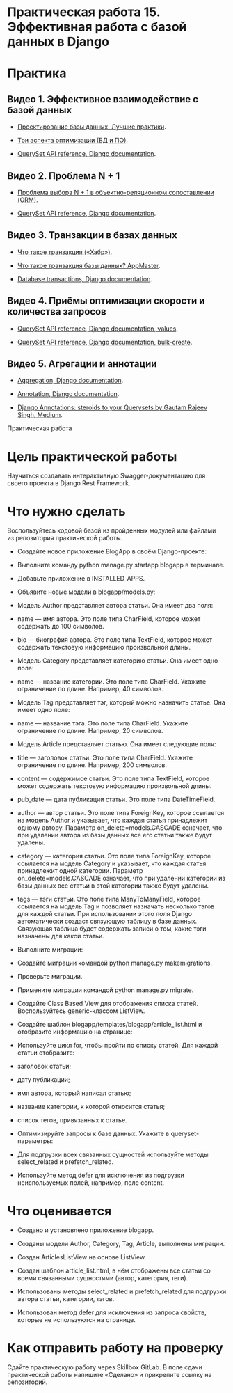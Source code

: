 # Практическая работа 15. Эффективная работа с базой данных в Django

# Практика 

## Видео 1. Эффективное взаимодействие с базой данных

- [Проектирование базы данных. Лучшие практики](https://habr.com/ru/company/otus/blog/471016/).
    
- [Три аспекта оптимизации (БД и ПО)](https://habr.com/ru/post/349910/).
    
- [QuerySet API reference, Django documentation](https://docs.djangoproject.com/en/4.1/ref/models/querysets/#select-related).
    

## Видео 2. Проблема N + 1

- [Проблема выбора N + 1 в объектно-реляционном сопоставлении (ORM)](https://intellect.icu/problema-vybora-n-1-o-v-obektno-relyatsionnogo-sopostavleniya-orm-8653).
    
- [QuerySet API reference, Django documentation](https://docs.djangoproject.com/en/4.1/ref/models/querysets/#select-related).
    

## Видео 3. Транзакции в базах данных

- [Что такое транзакция («Хабр»)](https://habr.com/ru/post/537594/).
    
- [Что такое транзакция базы данных? AppMaster](https://appmaster.io/ru/blog/chto-takoe-tranzaktsiia-bazy-dannykh).
    
- [Database transactions, Django documentation](https://docs.djangoproject.com/en/4.1/topics/db/transactions/).
    

## Видео 4. Приёмы оптимизации скорости и количества запросов

- [QuerySet API reference, Django documentation, values](https://docs.djangoproject.com/en/4.1/ref/models/querysets/#values).
    
- [QuerySet API reference, Django documentation, bulk-create](https://docs.djangoproject.com/en/4.1/ref/models/querysets/#bulk-create).
    

## Видео 5. Агрегации и аннотации

- [Aggregation, Django documentation](https://docs.djangoproject.com/en/4.1/topics/db/aggregation/).
    
- [Annotation, Django documentation](https://docs.djangoproject.com/en/4.1/topics/db/aggregation/#joins-and-aggregates). 
    
- [Django Annotations: steroids to your Querysets by Gautam Rajeev Singh, Medium](https://medium.com/@singhgautam7/django-annotations-steroids-to-your-querysets-766231f0823a).
    

  

Практическая работа

# Цель практической работы

Научиться создавать интерактивную Swagger-документацию для своего проекта в Django Rest Framework.

# Что нужно сделать

Воспользуйтесь кодовой базой из пройденных модулей или файлами из репозитория практической работы.

  

- Создайте новое приложение BlogApp в своём Django-проекте: 
    

- Выполните команду python manage.py startapp blogapp в терминале.
    
- Добавьте приложение в INSTALLED_APPS.
    

- Объявите новые модели в blogapp/models.py:
    
- Модель Author представляет автора статьи. Она имеет два поля:
    

- name — имя автора. Это поле типа CharField, которое может содержать до 100 символов.
    
- bio — биография автора. Это поле типа TextField, которое может содержать текстовую информацию произвольной длины.
    

  

- Модель Category представляет категорию статьи. Она имеет одно поле:
    

- name — название категории. Это поле типа CharField. Укажите ограничение по длине. Например, 40 символов.
    

  

- Модель Tag представляет тэг, который можно назначить статье. Она имеет одно поле:
    

- name — название тэга. Это поле типа CharField. Укажите ограничение по длине. Например, 20 символов.
    

  

- Модель Article представляет статью. Она имеет следующие поля:
    

- title — заголовок статьи. Это поле типа CharField. Укажите ограничение по длине. Например, 200 символов.
    
- content — содержимое статьи. Это поле типа TextField, которое может содержать текстовую информацию произвольной длины.
    
- pub_date — дата публикации статьи. Это поле типа DateTimeField.
    
- author — автор статьи. Это поле типа ForeignKey, которое ссылается на модель Author и указывает, что каждая статья принадлежит одному автору. Параметр on_delete=models.CASCADE означает, что при удалении автора из базы данных все его статьи также будут удалены.
    
- category — категория статьи. Это поле типа ForeignKey, которое ссылается на модель Category и указывает, что каждая статья принадлежит одной категории. Параметр on_delete=models.CASCADE означает, что при удалении категории из базы данных все статьи в этой категории также будут удалены.
    
- tags — тэги статьи. Это поле типа ManyToManyField, которое ссылается на модель Tag и позволяет назначать несколько тэгов для каждой статьи. При использовании этого поля Django автоматически создаст связующую таблицу в базе данных. Связующая таблица будет содержать записи о том, какие тэги назначены для какой статьи.
    

  

- Выполните миграции:
    

- Создайте миграции командой python manage.py makemigrations.
    
- Проверьте миграции.
    
- Примените миграции командой python manage.py migrate.
    

- Создайте Class Based View для отображения списка статей. Воспользуйтесь generic-классом ListView. 
    
- Создайте шаблон blogapp/templates/blogapp/article_list.html и отобразите информацию на странице:
    

- Используйте цикл for, чтобы пройти по списку статей. Для каждой статьи отобразите:
    

- заголовок статьи;
    
- дату публикации;
    
- имя автора, который написал статью;
    
- название категории, к которой относится статья;
    
- список тегов, привязанных к статье.
    

- Оптимизируйте запросы к базе данных. Укажите в queryset-параметры:
    

- Для подгрузки всех связанных сущностей используйте методы select_related и prefetch_related.
    
- Используйте метод defer для исключения из подгрузки неиспользуемых полей, например, поле content.
    

# Что оценивается

- Создано и установлено приложение blogapp.
    
- Созданы модели Author, Category, Tag, Article, выполнены миграции.
    
- Создан ArticlesListView на основе ListView.
    
- Создан шаблон article_list.html, в нём отображены все статьи со всеми связанными сущностями (автор, категория, теги).
    
- Использованы методы select_related и prefetch_related для подгрузки автора статьи, категории, тэгов.
    
- Использован метод defer для исключения из запроса свойств, которые не используются на странице.
    

# Как отправить работу на проверку

Сдайте практическую работу через Skillbox GitLab. В поле сдачи практической работы напишите «Сделано» и прикрепите ссылку на репозиторий.
